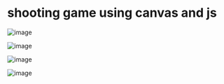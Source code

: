 # shooting game using canvas and js 

![image](https://github.com/user-attachments/assets/ab1a0267-e96e-4b02-ac71-4b0c0892b161)

![image](https://github.com/user-attachments/assets/fa2099c6-40d9-4a5e-a409-efeddbb2051b)

![image](https://github.com/user-attachments/assets/232ffc9f-686c-4d80-a666-7902f0b12d2d)

![image](https://github.com/user-attachments/assets/f68c56c1-5123-44a5-b4c4-c1b674d6edf6)



